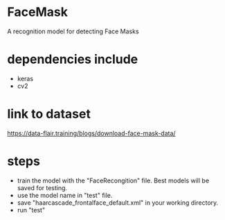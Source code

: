 # FaceMask
A recognition model for detecting Face Masks

# dependencies include
- keras
- cv2


# link to dataset
https://data-flair.training/blogs/download-face-mask-data/

# steps
- train the model with the "FaceRecongition" file. Best models will be saved for testing.
- use the model name in "test" file.
- save "haarcascade_frontalface_default.xml" in your working directory.
- run "test"
